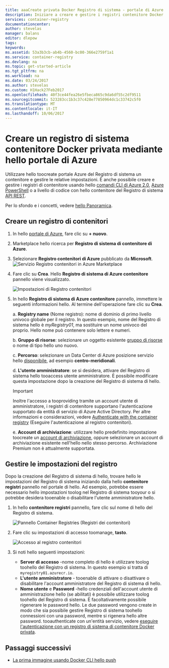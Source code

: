 ```yaml
---
title: aaaCreate privata Docker Registro di sistema - portale di Azure | Documenti Microsoft
description: Iniziare a creare e gestire i registri contenitore Docker privati con hello portale di Azure
services: container-registry
documentationcenter: 
author: stevelas
manager: balans
editor: dlepow
tags: 
keywords: 
ms.assetid: 53a3b3cb-ab4b-4560-bc00-366e2759f1a1
ms.service: container-registry
ms.devlang: na
ms.topic: get-started-article
ms.tgt_pltfrm: na
ms.workload: na
ms.date: 03/24/2017
ms.author: stevelas
ms.custom: H1Hack27Feb2017
ms.openlocfilehash: 40f3ce44fea26e5fbeca865c9da6df55c2df9511
ms.sourcegitcommit: 523283cc1b3c37c428e77850964dc1c33742c5f0
ms.translationtype: MT
ms.contentlocale: it-IT
ms.lasthandoff: 10/06/2017
---
```

# <a name="create-a-private-docker-container-registry-using-hello-azure-portal"></a>Creare un registro di sistema contenitore Docker privata mediante hello portale di Azure
Utilizzare hello toocreate portale Azure del Registro di sistema un contenitore e gestire le relative impostazioni. È anche possibile creare e gestire i registri di contenitore usando hello [comandi CLI di Azure 2.0](container-registry-get-started-azure-cli.md), [Azure PowerShell](container-registry-get-started-powershell.md) o a livello di codice con hello contenitore del Registro di sistema [API REST](https://go.microsoft.com/fwlink/p/?linkid=834376).

Per lo sfondo e i concetti, vedere [hello Panoramica](container-registry-intro.md).

## <a name="create-a-container-registry"></a>Creare un registro di contenitori
1. In hello [portale di Azure](https://portal.azure.com), fare clic su **+ nuovo**.
2. Marketplace hello ricerca per **Registro di sistema di contenitore di Azure**.
3. Selezionare **Registro contenitori di Azure** pubblicato da **Microsoft**.
    ![Servizio Registro contenitori in Azure Marketplace](./media/container-registry-get-started-portal/container-registry-marketplace.png)
4. Fare clic su **Crea**. Hello **Registro di sistema di Azure contenitore** pannello viene visualizzato.

    ![Impostazioni di Registro contenitori](./media/container-registry-get-started-portal/container-registry-settings.png)
5. In hello **Registro di sistema di Azure contenitore** pannello, immettere le seguenti informazioni hello. Al termine dell'operazione fare clic su **Crea**.

    a. **Registry name** (Nome registro): nome di dominio di primo livello univoco globale per il registro. In questo esempio, nome del Registro di sistema hello è *myRegistry01*, ma sostituire un nome univoco del proprio. Hello nome può contenere solo lettere e numeri.

    b. **Gruppo di risorse**: selezionare un oggetto esistente [gruppo di risorse](../azure-resource-manager/resource-group-overview.md#resource-groups) o nome di tipo hello uno nuovo.

    c. **Percorso**: selezionare un Data Center di Azure posizione servizio hello [disponibile](https://azure.microsoft.com/regions/services/), ad esempio **centro-meridionali**.

    d. **L'utente amministratore**: se si desidera, attivare del Registro di sistema hello tooaccess utente amministratore. È possibile modificare questa impostazione dopo la creazione del Registro di sistema di hello.

      > [!IMPORTANT]
      > Inoltre l'accesso a tooproviding tramite un account utente di amministratore, i registri di contenitore supportano l'autenticazione supportato da entità di servizio di Azure Active Directory. Per altre informazioni e considerazioni, vedere [Authenticate with the container registry](container-registry-authentication.md) (Eseguire l'autenticazione al registro contenitori).
      >

    e. **Account di archiviazione**: utilizzare hello predefinito impostazione toocreate un [account di archiviazione](../storage/common/storage-introduction.md), oppure selezionare un account di archiviazione esistente nell'hello nello stesso percorso. Archiviazione Premium non è attualmente supportata.

## <a name="manage-registry-settings"></a>Gestire le impostazioni del registro
Dopo la creazione del Registro di sistema di hello, trovare hello le impostazioni del Registro di sistema iniziando dalla hello **contenitore registri** pannello nel portale di hello. Ad esempio, potrebbe essere necessario hello impostazioni toolog nel Registro di sistema tooyour o si potrebbe desidera tooenable o disabilitare l'utente amministratore hello.

1. In hello **contenitore registri** pannello, fare clic sul nome di hello del Registro di sistema.

    ![Pannello Container Registries (Registri dei contenitori)](./media/container-registry-get-started-portal/container-registry-blade.png)
2. Fare clic su impostazioni di accesso toomanage, **tasto**.

    ![Accesso al registro contenitori](./media/container-registry-get-started-portal/container-registry-access.png)
3. Si noti hello seguenti impostazioni:

   * **Server di accesso** -nome completo di hello è utilizzare toolog toohello del Registro di sistema. In questo esempio si tratta di `myregistry01.azurecr.io`.
   * **L'utente amministratore** - tooenable di attivare o disattivare o disabilitare l'account amministratore del Registro di sistema di hello.
   * **Nome utente** e **Password** -hello credenziali dell'account utente di amministrazione hello (se abilitati) è possibile utilizzare toolog toohello del Registro di sistema. È facoltativamente possibile rigenerare le password hello. Le due password vengono create in modo che sia possibile gestire Registro di sistema toohello connessioni con una password, mentre si rigenera hello altre password. tooauthenticate con un'entità servizio, vedere [eseguire l'autenticazione con un registro di sistema di contenitore Docker privata](container-registry-authentication.md).

## <a name="next-steps"></a>Passaggi successivi
* [La prima immagine usando Docker CLI hello push](container-registry-get-started-docker-cli.md)
